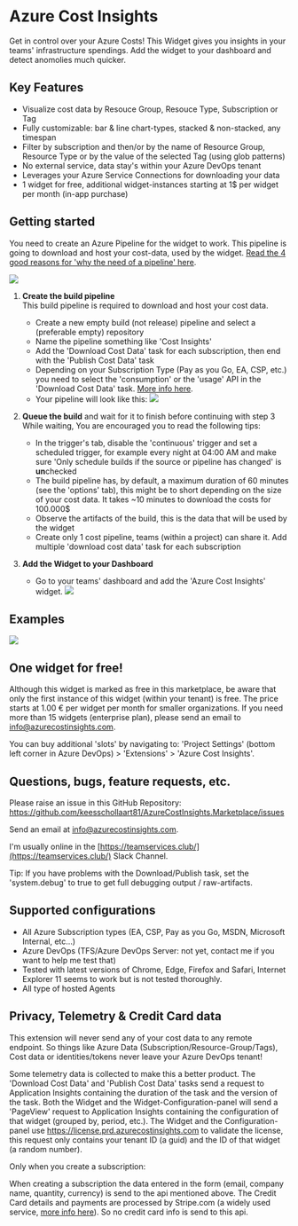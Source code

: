 # Azure Cost Insights

Get in control over your Azure Costs! This Widget gives you insights in your teams' infrastructure spendings. Add the widget to your dashboard and detect anomolies much quicker. 

## Key Features

- Visualize cost data by Resouce Group, Resouce Type, Subscription or Tag
- Fully customizable: bar & line chart-types, stacked & non-stacked, any timespan
- Filter by subscription and then/or by the name of Resource Group, Resource Type or by the value of the selected Tag (using glob patterns)
- No external service, data stay's within your Azure DevOps tenant
- Leverages your Azure Service Connections for downloading your data
- 1 widget for free, additional widget-instances starting at 1$ per widget per month (in-app purchase)

## Getting started

You need to create an Azure Pipeline for the widget to work. This pipeline is going to download and host your cost-data, used by the widget. [Read the 4 good reasons for 'why the need of a pipeline' here](https://github.com/keesschollaart81/AzureCostInsights.Marketplace/wiki/Why-the-need-of-a-Pipeline).

![](/AzureCostInsights.Marketplace/images/flow.png)
 
1. **Create the build pipeline**<br/>
This build pipeline is required to download and host your cost data.

    - Create a new empty build (not release) pipeline and select a (preferable empty) repository
    - Name the pipeline something like 'Cost Insights'
    - Add the 'Download Cost Data' task for each subscription, then end with the 'Publish Cost Data' task 
    - Depending on your Subscription Type (Pay as you Go, EA, CSP, etc.) you need to select the 'consumption' or the 'usage' API in the 'Download Cost Data' task. [More info here](https://github.com/keesschollaart81/AzureCostInsights.Marketplace/wiki/Usage-vs-Consumption-Api).
    - Your pipeline will look like this:
    ![](/AzureCostInsights.Marketplace/screenshots/buildpipeline.png)

2. **Queue the build** and wait for it to finish before continuing with step 3 
While waiting, You are encouraged you to read the following tips:
    - In the trigger's tab, disable the 'continuous' trigger and set a scheduled trigger, for example every night at 04:00 AM and make sure 'Only schedule builds if the source or pipeline has changed' is **un**checked
    - The build pipeline has, by default, a maximum duration of 60 minutes (see the 'options' tab), this might be to short depending on the size of your cost data. It takes ~10 minutes to download the costs for 100.000$
    - Observe the artifacts of the build, this is the data that will be used by the widget
    - Create only 1 cost pipeline, teams (within a project) can share it. Add multiple 'download cost data' task for each subscription

3. **Add the Widget to your Dashboard**<br/>
    - Go to your teams' dashboard and add the 'Azure Cost Insights' widget.
    ![](/AzureCostInsights.Marketplace/screenshots/addwidget.gif)
  
## Examples

[![](/AzureCostInsights.Marketplace/screenshots/screen2_thumb.png)](/AzureCostInsights.Marketplace/screenshots/screen2.png)

## One widget for free!

Although this widget is marked as free in this marketplace, be aware that only the first instance of this widget (within your tenant) is free. The price starts at 1.00 € per widget per month for smaller organizations. If you need more than 15 widgets (enterprise plan), please send an email to [info@azurecostinsights.com](mailto:info@azurecostinsights.com).

You can buy additional 'slots' by navigating to: 'Project Settings' (bottom left corner in Azure DevOps) > 'Extensions' > 'Azure Cost Insights'.

## Questions, bugs, feature requests, etc.

Please raise an issue in this GitHub Repository:
https://github.com/keesschollaart81/AzureCostInsights.Marketplace/issues

Send an email at [info@azurecostinsights.com](mailto:info@azurecostinsights.com).

I'm usually online in the [https://teamservices.club/](https://teamservices.club/) Slack Channel.

Tip: If you have problems with the Download/Publish task, set the 'system.debug' to true to get full debugging output / raw-artifacts.

## Supported configurations

- All Azure Subscription types (EA, CSP, Pay as you Go, MSDN, Microsoft Internal, etc...)
- Azure DevOps (TFS/Azure DevOps Server: not yet, contact me if you want to help me test that)
- Tested with latest versions of Chrome, Edge, Firefox and Safari, Internet Explorer 11 seems to work but is not tested thoroughly. 
- All type of hosted Agents

## Privacy, Telemetry & Credit Card data

This extension will never send any of your cost data to any remote endpoint. So things like Azure Data (Subscription/Resource-Group/Tags), Cost data or identities/tokens never leave your Azure DevOps tenant! 

Some telemetry data is collected to make this a better product. The 'Download Cost Data' and 'Publish Cost Data' tasks send a request to Application Insights containing the duration of the task and the version of the task. 
Both the Widget and the Widget-Configuration-panel will send a 'PageView' request to Application Insights containing the configuration of that widget (grouped by, period, etc.). 
The Widget and the Configuration-panel use https://license.prd.azurecostinsights.com to validate the license, this request only contains your tenant ID (a guid) and the ID of that widget (a random number).

Only when you create a subscription:

When creating a subscription the data entered in the form (email, company name, quantity, currency) is send to the api mentioned above. The Credit Card details and payments are processed by Stripe.com (a widely used service, [more info here](https://stripe.com/docs/security/stripe)). So no credit card info is send to this api. 

